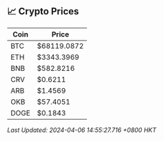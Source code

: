 ## 📈 Crypto Prices

| Coin | Price |
| ---- | ----- |
| BTC | $68119.0872 |
| ETH | $3343.3969 |
| BNB | $582.8216 |
| CRV | $0.6211 |
| ARB | $1.4569 |
| OKB | $57.4051 |
| DOGE | $0.1843 |

_Last Updated: 2024-04-06 14:55:27.716 +0800 HKT_